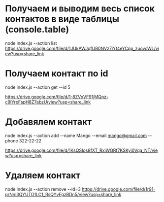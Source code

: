 # Получаем и выводим весь список контактов в виде таблицы (console.table)

node index.js --action list
https://drive.google.com/file/d/1JUkAWJqfUB0NVz7iYt4eYCpp_zuovoWL/view?usp=share_link

# Получаем контакт по id

node index.js --action get --id 5

https://drive.google.com/file/d/1-8ZVxVF91jMQnz-c9lYrxFspH8Z7abzU/view?usp=share_link

# Добавялем контакт

node index.js --action add --name Mango --email mango@gmail.com --phone 322-22-22

https://drive.google.com/file/d/1KsQSIos8fXT_RxlWGRf7KSKyi0Vqa_NT/view?usp=share_link

# Удаляем контакт

node index.js --action remove --id=3
https://drive.google.com/file/d/1r91-prNni3QYUTO1LC1_RsQYvFgzBDn5/view?usp=share_link
